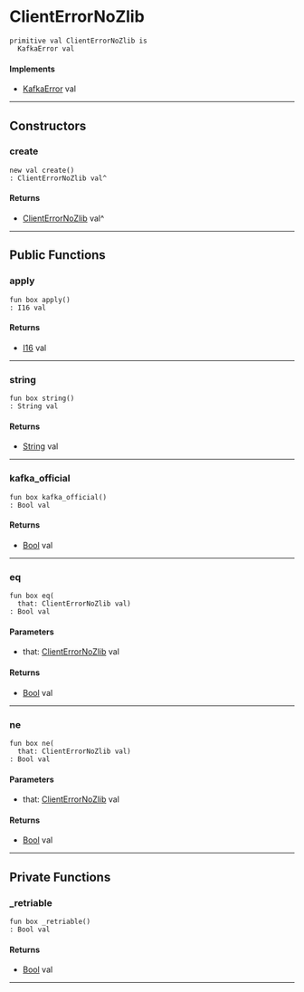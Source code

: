 # ClientErrorNoZlib

```pony
primitive val ClientErrorNoZlib is
  KafkaError val
```

#### Implements

* [KafkaError](pony-kafka-KafkaError) val

---

## Constructors

### create

```pony
new val create()
: ClientErrorNoZlib val^
```

#### Returns

* [ClientErrorNoZlib](pony-kafka-ClientErrorNoZlib) val^

---

## Public Functions

### apply

```pony
fun box apply()
: I16 val
```

#### Returns

* [I16](builtin-I16) val

---

### string

```pony
fun box string()
: String val
```

#### Returns

* [String](builtin-String) val

---

### kafka_official

```pony
fun box kafka_official()
: Bool val
```

#### Returns

* [Bool](builtin-Bool) val

---

### eq

```pony
fun box eq(
  that: ClientErrorNoZlib val)
: Bool val
```
#### Parameters

*   that: [ClientErrorNoZlib](pony-kafka-ClientErrorNoZlib) val

#### Returns

* [Bool](builtin-Bool) val

---

### ne

```pony
fun box ne(
  that: ClientErrorNoZlib val)
: Bool val
```
#### Parameters

*   that: [ClientErrorNoZlib](pony-kafka-ClientErrorNoZlib) val

#### Returns

* [Bool](builtin-Bool) val

---

## Private Functions

### _retriable

```pony
fun box _retriable()
: Bool val
```

#### Returns

* [Bool](builtin-Bool) val

---

